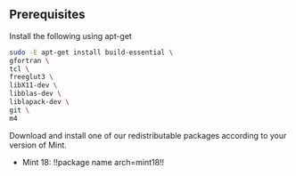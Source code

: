 ## Prerequisites

Install the following using apt-get

```bash
sudo -E apt-get install build-essential \
gfortran \
tcl \
freeglut3 \
libX11-dev \
libblas-dev \
liblapack-dev \
git \
m4
```

Download and install one of our redistributable packages according to your version of Mint.

- Mint 18: !!package name arch=mint18!!
